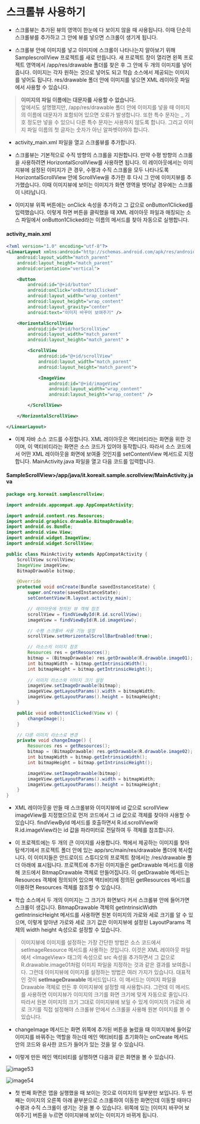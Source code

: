# 스크롤뷰 사용하기

- 스크롤뷰는 추가된 뷰의 영역이 한눈에 다 보이지 않을 때 사용됩니다. 이때 단순히 스크롤뷰를 추가하고 그 안에 뷰를 넣으면 스크롤이 생기게 됩니다.

- 스크롤뷰 안에 이미지를 넣고 이미지에 스크롤이 나타나는지 알아보기 위해 SamplescrollView 프로젝트를 새로 만듭니다. 새 프로젝트 창이 열리면 왼쪽 프로젝트 영역에서 /app/res/drawable 폴더를 찾은 후 그 안에 두 개의 이미지를 넣어줍니다. 이미지는 각자 원하는 것으로 넣어도 되고 학습 소스에서 제공되는 이미지를 넣어도 됩니다. res/drawable 폴더 안에 이미지를 넣으면 XML 레이아웃 파일에서 사용할 수 있습니다.

> <b>이미지의 파일 이름에는 대문자를 사용할 수 없습니다.</b><br>앞에서도 설명했지만, /app/res/drawable 폴더 안에 이미지를 넣을 때 이미지의 이름에 대문자가 포함되어 있으면 오류가 발생합니다. 또한 특수 문자는 \_ 기호 정도만 넣을 수 있으니 다른 특수 문자는 사용하지 않도록 합니다. 그리고 이미지 파일 이름의 첫 글자는 숫자가 아닌 알파벳이어야 합니다.


- activity_main.xml 파일을 열고 스크롤뷰를 추가합니다.

- 스크롤뷰는 기본적으로 수직 방향의 스크롤을 지원합니다. 만약 수평 방향의 스크롤을 사용하려면 HorizontalScrollView를 사용하면 됩니다. 이 레이아웃에서는 이미지뷰에 설정된 이미지가 큰 경우, 수평과 수직 스크롤을 모두 나타나도록 HorizontalScrollView 안에 ScrollView을 추가한 후 다시 그 안에 이미지뷰를 추가했습니다. 이때 이미지뷰에 보이는 이미지가 화면 영역을 벗어날 경우에는 스크롤이 나타납니다. 
- 이미지뷰 위쪽 버튼에는 onClick 속성을 추가하고 그 값으로 onButton1Clicked를 입력했습니다. 이렇게 하면 버튼을 클릭했을 때 XML 레이아웃 파일과 매칭되는 소스 파일에서 onButton1Clicked라는 이름의 메서드를 찾아 자동으로 실행합니다.

#### activity_main.xml

```xml 
<?xml version="1.0" encoding="utf-8"?>
<LinearLayout xmlns:android="http://schemas.android.com/apk/res/android"
    android:layout_width="match_parent"
    android:layout_height="match_parent"
    android:orientation="vertical">

    <Button
        android:id="@+id/button"
        android:onClick="onButton1Clicked"
        android:layout_width="wrap_content"
        android:layout_height="wrap_content"
        android:layout_gravity="center"
        android:text="이미지 바꾸어 보여주기" />

    <HorizontalScrollView
        android:id="@+id/horScrollView"
        android:layout_width="match_parent"
        android:layout_height="match_parent" >

        <ScrollView
            android:id="@+id/scrollView"
            android:layout_width="match_parent"
            android:layout_height="match_parent">

            <ImageView
                android:id="@+id/imageView"
                android:layout_width="wrap_content"
                android:layout_height="wrap_content" />

        </ScrollView>

    </HorizontalScrollView>

</LinearLayout>
```

- 이제 자바 소스 코드를 수정합니다.  XML 레이아웃은 액티비티라는 화면을 위한 것이며, 이 액티비티라는 화면은 소스 코드가 있어야 동작합니다. 따라서 소스 코드에서 어떤 XML 레이아웃을 화면에 보여줄 것인지를 setContentView 메서드로 지정합니다. MainActivity.java 파일을 열고 다음 코드를 입력합니다.

#### SampleScrollView>/app/java/it.koreait.sample.scrollview/MainActivity.java 

```java
package org.koreait.samplescrollview;

import androidx.appcompat.app.AppCompatActivity;

import android.content.res.Resources;
import android.graphics.drawable.BitmapDrawable;
import android.os.Bundle;
import android.view.View;
import android.widget.ImageView;
import android.widget.ScrollView;

public class MainActivity extends AppCompatActivity {
    ScrollView scrollView;
    ImageView imageView;
    BitmapDrawable bitmap;

    @Override
    protected void onCreate(Bundle savedInstanceState) {
        super.onCreate(savedInstanceState);
        setContentView(R.layout.activity_main);

        // 레이아웃에 정의된 뷰 객체 참조
        scrollView = findViewById(R.id.scrollView); 
        imageView = findViewById(R.id.imageView);

        // 수평 스크롤바 사용 기능 설정
        scrollView.setHorizontalScrollBarEnabled(true);

        // 리소스의 이미지 참조
        Resources res = getResources();
        bitmap = (BitmapDrawable) res.getDrawable(R.drawable.image01);
        int bitmapWidth = bitmap.getIntrinsicWidth();
        int bitmapHeight = bitmap.getIntrinsicHeight();
        
        // 이미지 리소스와 이미지 크기 설정
        imageView.setImageDrawable(bitmap);
        imageView.getLayoutParams().width = bitmapWidth;
        imageView.getLayoutParams().height = bitmapHeight;
    }

    public void onButton1Clicked(View v) {
        changeImage();
    }

    // 다른 이미지 리소스로 변경
    private void changeImage() {
        Resources res = getResources();
        bitmap = (BitmapDrawable) res.getDrawable(R.drawable.image02);
        int bitmapWidth = bitmap.getIntrinsicWidth();
        int bitmapHeight = bitmap.getIntrinsicHeight();

        imageView.setImageDrawable(bitmap);
        imageView.getLayoutParams().width = bitmapWidth;
        imageView.getLayoutParams().height = bitmapHeight;
    }
}
```

- XML 레이아웃을 만들 때 스크롤뷰와 이미지뷰에 id 값으로 scrollView imageView를 지정했으므로 먼저 코드에서 그 id 값으로 객체를 찾아야 사용할 수 있습니다. findViewById 메서드를 호출하면서 R.id.scrollView와 R.id.imageView라는 id 값을 파라미터로 전달하여 두 객체를 참조합니다.

- 이 프로젝트에는 두 개의 큰 이미지를 사용합니다. 책에서 제공하는 이미지를 찾아 탐색기에서 프로젝트 폴더 안에 있는 app/src/main/res/drawable 폴더에 복사합니다. 이 이미지들은 안드로이드 스튜디오의 프로젝트 창에서는 /res/drawable 폴더 아래에 표시됩니다. 프로젝트에 추가된 이미지들은 getDrawable 메서드를 이용해 코드에서 BitmapDrawable 객체로 만들어집니다. 이 getDrawable 메서드는 Resources 객체에 정의되어 있으며 액티비티에 정의된 getResources 메서드를 이용하면 Resources 객체를 참조할 수 있습니다. 

- 학습 소스에서 두 개의 이미지는 그 크기가 화면보다 커서 스크롤뷰 안에 들어가면 스크롤이 생깁니다. BitmapDrawable 객체의 getIntrinsicWidth getIntrinsicHeight 메서드를 사용하면 원본 이미지의 가로와 세로 크기를 알 수 있으며, 이렇게 알아낸 가로와 세로 크기 값은 이미지뷰에 설정된 LayoutParams 객체의 width height 속성으로 설정할 수 있습니다.

> 이미지뷰에 이미지를 설정하는 가장 간단한 방법은 소스 코드에서 setImageResource 메서드를 사용하는 것입니다. 이것은 XML 레이아웃 파일에서 \<ImageView\> 태그의 속성으로 src 속성을 추가하면서 그 값으로 R.drawable.image01처럼 이미지 파일을 지정하는 것과 같은 결과를 보여줍니다. 그런데 이미지뷰에 이미지를 설정하는 방법은 여러 가지가 있습니다. 대표적인 것이 <b>setImageDrawable</b> 메서드입니다. 이 메서드는 이미지 파일을 Drawable 객체로 만든 후 이미지뷰에 설정할 때 사용합니다. 그런데 이 메서드를 사용하면 이미지뷰가 이미지의 크기를 화면 크기에 맞게 자동으로 줄입니다. 따라서 원본 이미지의 크기 그대로 이미지뷰에 보일 수 있게 이미지의 가로와 세로 크기를 직접 설정해야 스크롤뷰 안에서 스크롤을 사용해 원본 이미지를 볼 수 있습니다.

- changeImage 메서드는 화면 위쪽에 추가된 버튼을 눌렀을 때 이미지뷰에 들어갈 이미지를 바꿔주는 역할을 하는데 메인 액티비티를 초기화하는 onCreate 메서드 안의 코드와 유사한 코드가 들어가 있는 것을 알 수 있습니다.

- 이렇게 만든 메인 액티비티를 실행하면 다음과 같은 화면을 볼 수 있습니다.

![image53](https://raw.githubusercontent.com/yonggyo1125/curriculum300H/main/7.Android(60%EC%8B%9C%EA%B0%84)/1~2%EC%9D%BC%EC%B0%A8(6h)%20-%20%EA%B0%9C%EB%B0%9C%ED%99%98%EA%B2%BD%20%EC%84%A4%EC%A0%95%2C%20%EB%B7%B0%2C%20%EB%A0%88%EC%9D%B4%EC%95%84%EC%9B%83/images/layouts/image53.png)

![image54](https://raw.githubusercontent.com/yonggyo1125/curriculum300H/main/7.Android(60%EC%8B%9C%EA%B0%84)/1~2%EC%9D%BC%EC%B0%A8(6h)%20-%20%EA%B0%9C%EB%B0%9C%ED%99%98%EA%B2%BD%20%EC%84%A4%EC%A0%95%2C%20%EB%B7%B0%2C%20%EB%A0%88%EC%9D%B4%EC%95%84%EC%9B%83/images/layouts/image54.png)

- 첫 번째 화면은 앱을 실행했을 때 보이는 것으로 이미지의 일부분만 보입니다. 두 번째는 이미지의 오른쪽 아래 끝부분으로 스크롤하여 이동한 화면인데 이동할 때마다 수평과 수직 스크롤이 생기는 것을 볼 수 있습니다. 위쪽에 있는 \[이미지 바꾸어 보여주기\] 버튼을 누르면 이미지뷰에 보이는 이미지가 바뀌게 됩니다.


